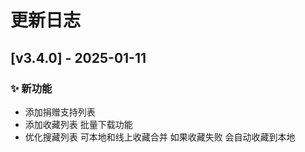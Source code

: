 # 更新日志

## [v3.4.0] - 2025-01-11

### ✨ 新功能
- 添加捐赠支持列表 
- 添加收藏列表 批量下载功能
- 优化搜藏列表 可本地和线上收藏合并 如果收藏失败 会自动收藏到本地
